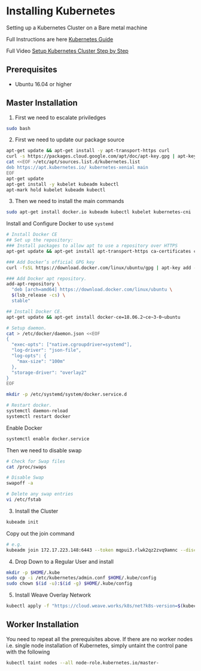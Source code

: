 # Installing Kubernetes
Setting up a Kubernetes Cluster on a Bare metal machine

Full Instructions are here [Kubernetes Guide](https://kubernetes.io/docs/setup/production-environment/tools/kubeadm/install-kubeadm/)

Full Video [Setup Kubernetes Cluster Step by Step](https://www.youtube.com/watch?v=UWg3ORRRF60)



## Prerequisites
  - Ubuntu 16.04 or higher


## Master Installation
1. First we need to escalate priviledges
```bash
sudo bash
```
2. First we need to update our package source

```bash
apt-get update && apt-get install -y apt-transport-https curl
curl -s https://packages.cloud.google.com/apt/doc/apt-key.gpg | apt-key add -
cat <<EOF >/etc/apt/sources.list.d/kubernetes.list
deb https://apt.kubernetes.io/ kubernetes-xenial main
EOF
apt-get update
apt-get install -y kubelet kubeadm kubectl
apt-mark hold kubelet kubeadm kubectl
```

3. Then we need to install the main commands

```bash
sudo apt-get install docker.io kubeadm kubectl kubelet kubernetes-cni
```


Install and Configure Docker to use `systemd`
```bash
# Install Docker CE
## Set up the repository:
### Install packages to allow apt to use a repository over HTTPS
apt-get update && apt-get install apt-transport-https ca-certificates curl software-properties-common

### Add Docker’s official GPG key
curl -fsSL https://download.docker.com/linux/ubuntu/gpg | apt-key add -

### Add Docker apt repository.
add-apt-repository \
  "deb [arch=amd64] https://download.docker.com/linux/ubuntu \
  $(lsb_release -cs) \
  stable"

## Install Docker CE.
apt-get update && apt-get install docker-ce=18.06.2~ce~3-0~ubuntu

# Setup daemon.
cat > /etc/docker/daemon.json <<EOF
{
  "exec-opts": ["native.cgroupdriver=systemd"],
  "log-driver": "json-file",
  "log-opts": {
    "max-size": "100m"
  },
  "storage-driver": "overlay2"
}
EOF

mkdir -p /etc/systemd/system/docker.service.d

# Restart docker.
systemctl daemon-reload
systemctl restart docker
```

Enable Docker

```bash
systemctl enable docker.service
```

Then we need to disable swap

```bash
# Check for Swap files
cat /proc/swaps

# Disable Swap
swapoff -a

# Delete any swap entries
vi /etc/fstab

```

3. Install the Cluster

```bash
kubeadm init
```

Copy out the join command

```bash
# e.g.
kubeadm join 172.17.223.148:6443 --token mqpui3.rlwk2qz2zvq9amnc --discovery-token-ca-cert-hash sha256:50ca6ffcde8076c39b436cec47eb1b906e058f51928af468d5eb09152fa6fede
```

4. Drop Down to a Regular User and install

```bash
mkdir -p $HOME/.kube
sudo cp -i /etc/kubernetes/admin.conf $HOME/.kube/config
sudo chown $(id -u):$(id -g) $HOME/.kube/config
```

5. Install Weave Overlay Network

```bash
kubectl apply -f "https://cloud.weave.works/k8s/net?k8s-version=$(kubectl version | base64 | tr -d '\n')"
```

## Worker Installation

You need to repeat all the prerequisites above. If there are no worker nodes i.e. single node installation of Kubernetes, simply untaint the control pane with the following

```bash
kubectl taint nodes --all node-role.kubernetes.io/master-
```